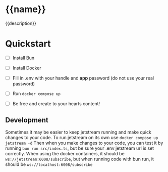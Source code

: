 # {{name}}

{{description}}

# Quickstart
- [ ] Install Bun
- [ ] Install Docker
- [ ] Fill in .env with your handle and **app** password (do not use your real password)
- [ ] Run `docker compose up`
- [ ] Be free and create to your hearts content!


## Development
Sometimes it may be easier to keep jetstream running and make quick changes to your code. To run jetstream on its own use `docker compose up jetstream -d`
Then when you make changes to your code, you can test it by running `bun run src/index.ts`, but be sure your .env jetstream url is set correctly.
When using the docker containers, it should be `ws://jetstream:6008/subscribe`, but when running code with bun run, it should be `ws://localhost:6008/subscribe`